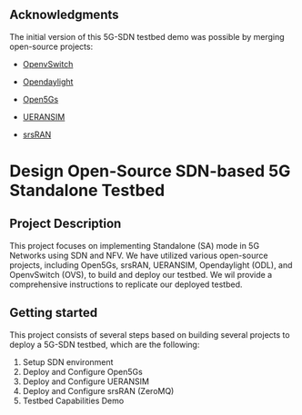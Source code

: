 ## Acknowledgments ##

The initial version of this 5G-SDN testbed demo was possible by merging open-source projects: 

- [OpenvSwitch](https://github.com/openvswitch/ovs "OpenvSwitch")

- [Opendaylight](https://github.com/opendaylight/controller "Opendaylight")

- [Open5Gs](https://github.com/open5gs/open5gs "Open5Gs")

- [UERANSIM](https://github.com/aligungr/UERANSIM "UERANSIM")

- [srsRAN](https://github.com/srsran/srsRAN "srsRAN")


# Design Open-Source SDN-based 5G Standalone Testbed #

## Project Description ##
This project focuses on implementing Standalone (SA) mode in 5G Networks using SDN and NFV. We have utilized various open-source projects, including Open5Gs, srsRAN, UERANSIM, Opendaylight (ODL), and OpenvSwitch (OVS), to build and deploy our testbed. We wil provide a comprehensive instructions to replicate our deployed testbed. 

## Getting started ##
This project consists of several steps based on building several projects to deploy a 5G-SDN testbed, which are the following: 

1. Setup SDN environment
2. Deploy and Configure Open5Gs
3. Deploy and Configure UERANSIM 
4. Deploy and Configure srsRAN (ZeroMQ) 
5. Testbed Capabilities Demo 
